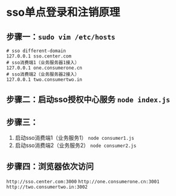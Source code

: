 # sso单点登录和注销原理

## 步骤一：`sudo vim /etc/hosts`
```
# sso different-domain
127.0.0.1 sso.center.com
# sso消费端1（业务服务器1接入）
127.0.0.1 one.consumerone.cn
# sso消费端2（业务服务器2接入）
127.0.0.1 two.consumertwo.in
```

## 步骤二：启动sso授权中心服务 `node index.js`

## 步骤三：
1. 启动sso消费端1（业务服务1） `node consumer1.js`
2. 启动sso消费端2（业务服务2） `node consumer2.js`

## 步骤四：浏览器依次访问
`http://sso.center.com:3000`
`http://one.consumerone.cn:3001`
`http://two.consumertwo.in:3002`

